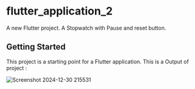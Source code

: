 # flutter_application_2

A new Flutter project. A Stopwatch with Pause and reset button.

## Getting Started

This project is a starting point for a Flutter application.
This is a Output of project :

![Screenshot 2024-12-30 215531](https://github.com/user-attachments/assets/d987baae-82a6-4494-9fe6-7ded9adb01eb)




